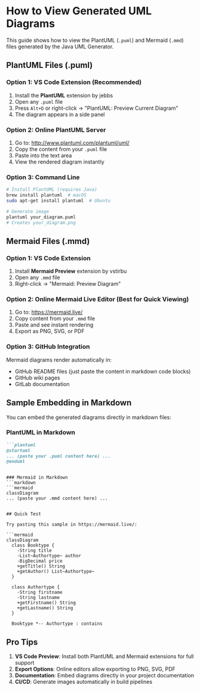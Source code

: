 # How to View Generated UML Diagrams

This guide shows how to view the PlantUML (`.puml`) and Mermaid (`.mmd`) files generated by the Java UML Generator.

## PlantUML Files (.puml)

### Option 1: VS Code Extension (Recommended)
1. Install the **PlantUML** extension by jebbs
2. Open any `.puml` file
3. Press `Alt+D` or right-click → "PlantUML: Preview Current Diagram"
4. The diagram appears in a side panel

### Option 2: Online PlantUML Server
1. Go to: http://www.plantuml.com/plantuml/uml/
2. Copy the content from your `.puml` file
3. Paste into the text area
4. View the rendered diagram instantly

### Option 3: Command Line
```bash
# Install PlantUML (requires Java)
brew install plantuml  # macOS
sudo apt-get install plantuml  # Ubuntu

# Generate image
plantuml your_diagram.puml
# Creates your_diagram.png
```

## Mermaid Files (.mmd)

### Option 1: VS Code Extension
1. Install **Mermaid Preview** extension by vstirbu
2. Open any `.mmd` file
3. Right-click → "Mermaid: Preview Diagram"

### Option 2: Online Mermaid Live Editor (Best for Quick Viewing)
1. Go to: https://mermaid.live/
2. Copy content from your `.mmd` file
3. Paste and see instant rendering
4. Export as PNG, SVG, or PDF

### Option 3: GitHub Integration
Mermaid diagrams render automatically in:
- GitHub README files (just paste the content in markdown code blocks)
- GitHub wiki pages
- GitLab documentation

## Sample Embedding in Markdown

You can embed the generated diagrams directly in markdown files:

### PlantUML in Markdown
```markdown
```plantuml
@startuml
... (paste your .puml content here) ...
@enduml
```
```

### Mermaid in Markdown
```markdown
```mermaid
classDiagram
... (paste your .mmd content here) ...
```
```

## Quick Test

Try pasting this sample in https://mermaid.live/:

```mermaid
classDiagram
  class Booktype {
    -String title
    -List~Authortype~ author
    -BigDecimal price
    +getTitle() String
    +getAuthor() List~Authortype~
  }
  
  class Authortype {
    -String firstname
    -String lastname
    +getFirstname() String
    +getLastname() String
  }
  
  Booktype *-- Authortype : contains
```

## Pro Tips

1. **VS Code Preview**: Install both PlantUML and Mermaid extensions for full support
2. **Export Options**: Online editors allow exporting to PNG, SVG, PDF
3. **Documentation**: Embed diagrams directly in your project documentation
4. **CI/CD**: Generate images automatically in build pipelines
